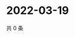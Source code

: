 # 2022-03-19

共 0 条

<!-- BEGIN WEIBO -->
<!-- 最后更新时间 Sat Mar 19 2022 23:01:02 GMT+0800 (China Standard Time) -->

<!-- END WEIBO -->
